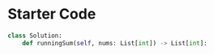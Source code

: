 # Starter Code

```python
class Solution:
    def runningSum(self, nums: List[int]) -> List[int]:
```